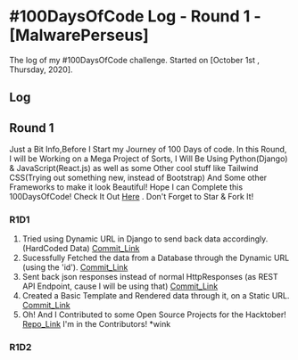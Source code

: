 # #100DaysOfCode Log - Round 1 - [MalwarePerseus]

The log of my #100DaysOfCode challenge. Started on [October 1st , Thursday, 2020].

## Log

## Round 1 
Just a Bit Info,Before I Start my Journey of 100 Days of code. In this Round, I will be Working on a Mega Project of Sorts, I Will Be Using Python(Django) & JavaScript(React.js) as well as some Other cool stuff like Tailwind CSS(Trying out something new, instead of Bootstrap) And Some other Frameworks to make it look Beautiful! Hope I can Complete this 100DaysOfCode!
Check It Out [Here](https://github.com/MalwarePerseus/Pretzel) . Don't Forget to Star & Fork It!
### R1D1 
1. Tried using Dynamic URL in Django to send back data accordingly.(HardCoded Data) [Commit_Link](https://github.com/MalwarePerseus/Pretzel/commit/ce8669d51a5958eb18d8f10093191acdf803f662)
2. Sucessfully Fetched the data from a Database through the Dynamic URL (using the 'id'). [Commit_Link](https://github.com/MalwarePerseus/Pretzel/commit/eea11662082e6eadc62241ce88b7fa5eed1ef8c7)
3. Sent back json responses instead of normal HttpResponses (as REST API Endpoint, cause I will be using that) [Commit_Link](https://github.com/MalwarePerseus/Pretzel/commit/8ccadc070b924367dc26afec6c47a90731fadc75)
4. Created a Basic Template and Rendered data through it, on a Static URL. [Commit_Link](https://github.com/MalwarePerseus/Pretzel/commit/ed5cadd77c33d43df8083d64382535d00b80f586)
5. Oh! And I Contributed to some Open Source Projects for the Hacktober! [Repo_Link](https://github.com/girishtulabandu/One_line_PythonPrograms) I'm in the Contributors! *wink

### R1D2
